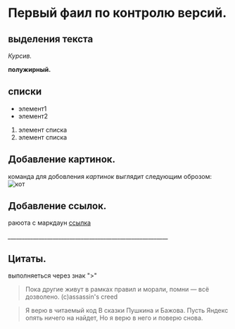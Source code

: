# Первый фаил по контролю версий.

## выделения текста

*Курсив.*

**полужирный.**

## списки

* элемент1
* элемент2

1. элемент списка
2. элемент списка

## Добавление картинок.
команда для добовления *картинок* выглядит следующим оброзом: ![кот](https://chudo-prirody.com/uploads/posts/2021-08/1628750529_42-p-nedovolnii-kot-foto-42.jpg)

## Добавление ссылок.

раюота с маркдаун [ссылка](http://ilfire.ru/kompyutery/shpargalka-po-sintaksisu-markdown-markdaun-so-vsemi-samymi-populyarnymi-tegami/)

*_________________________________________________________*

## Цитаты.
выполняеться через знак ">"

>Пока другие живут в рамках правил и морали, помни — всё дозволено. (с)assassin's creed

>Я верю в читаемый код
В сказки Пушкина и Бажова.
Пусть Яндекс опять ничего на найдет,
Но я верю в него и поверю снова.

